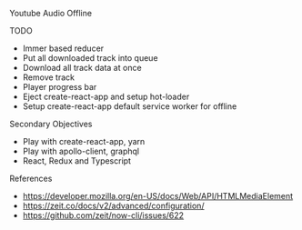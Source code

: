 Youtube Audio Offline


TODO

- Immer based reducer
- Put all downloaded track into queue
- Download all track data at once
- Remove track
- Player progress bar
- Eject create-react-app and setup hot-loader
- Setup create-react-app default service worker for offline


Secondary Objectives

- Play with create-react-app, yarn
- Play with apollo-client, graphql
- React, Redux and Typescript


References

- https://developer.mozilla.org/en-US/docs/Web/API/HTMLMediaElement
- https://zeit.co/docs/v2/advanced/configuration/
- https://github.com/zeit/now-cli/issues/622
